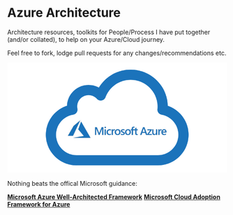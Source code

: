 # Azure Architecture
Architecture resources, toolkits for People/Process I have put together (and/or collated), to help on your Azure/Cloud journey.

Feel free to fork, lodge pull requests for any changes/recommendations etc.

![Microsoft Azure](/images/Microsoft_Azure.jpg "Microsoft Azure")

Nothing beats the offical Microsoft guidance:

[**Microsoft Azure Well-Architected Framework**](https://docs.microsoft.com/en-us/azure/architecture/framework/)
[**Microsoft Cloud Adoption Framework for Azure**](https://docs.microsoft.com/en-us/azure/cloud-adoption-framework/)
